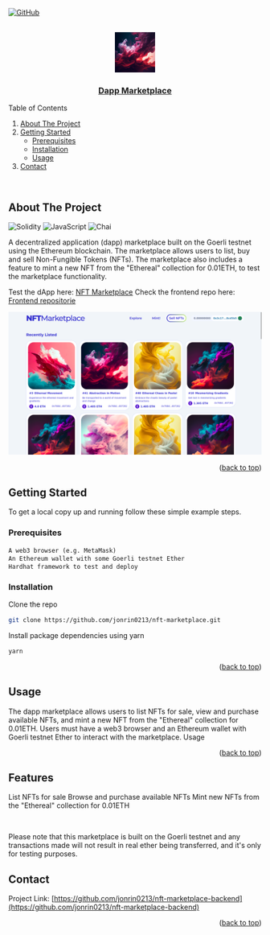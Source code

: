 <a name="readme-top"></a>
[![GitHub](https://img.shields.io/badge/github-%23121011.svg?style=for-the-badge&logo=github&logoColor=white)](https://github.com/jonrin0213)

<!-- PROJECT LOGO -->
<br />
<div align="center">
  <a href="https://frontend-marketplace-nfts.vercel.app/">
    <img src="ethereal.png" alt="Logo" width="80" height="80">
  </a>
  </a>
  <h3 align="center">
    <a href="https://frontend-marketplace-nfts.vercel.app/">Dapp Marketplace</a>
  </h3>
  </p>
</div>
<!-- TABLE OF CONTENTS -->
<summary>Table of Contents</summary>
<ol>
<li>
    <a href="#about-the-project">About The Project</a>
</li>
<li>
    <a href="#getting-started">Getting Started</a>
    <ul>
    <li><a href="#prerequisites">Prerequisites</a></li>
    <li><a href="#installation">Installation</a></li>
    <li><a href="#usage">Usage</a></li>
    </ul>
</li>
<li><a href="#contact">Contact</a></li>
</ol>
<br />
<!-- ABOUT THE PROJECT -->

## About The Project
![Solidity](https://img.shields.io/badge/Solidity-e6e6e6?style=for-the-badge&logo=solidity&logoColor=black)
![JavaScript](https://img.shields.io/badge/javascript-%23323330.svg?style=for-the-badge&logo=javascript&logoColor=%23F7DF1E)
![Chai](https://img.shields.io/badge/chai-A30701?style=for-the-badge&logo=chai&logoColor=white)


A decentralized application (dapp) marketplace built on the Goerli testnet using the Ethereum blockchain. The marketplace allows users to list, buy and sell Non-Fungible Tokens (NFTs). The marketplace also includes a feature to mint a new NFT from the "Ethereal" collection for 0.01ETH, to test the marketplace functionality.

Test the dApp here: [NFT Marketplace](https://frontend-marketplace-nfts.vercel.app/)
Check the frontend repo here: [Frontend repositorie](https://github.com/jonrin0213/frontend-marketplace-nfts)
<br />
<p align="center">
  <img src="NFTMarketplace.png" alt="Dapp Marketplace Screenshot"/>
</p>
<p align="right">(<a href="#readme-top">back to top</a>)</p>

<!-- GETTING STARTED -->
## Getting Started

To get a local copy up and running follow these simple example steps.
### Prerequisites

    A web3 browser (e.g. MetaMask)
    An Ethereum wallet with some Goerli testnet Ether
    Hardhat framework to test and deploy

### Installation

Clone the repo

```sh
git clone https://github.com/jonrin0213/nft-marketplace.git
```

Install package dependencies using yarn
```sh
yarn
```



<p align="right">(<a href="#readme-top">back to top</a>)</p>

## Usage

The dapp marketplace allows users to list NFTs for sale, view and purchase available NFTs, and mint a new NFT from the "Ethereal" collection for 0.01ETH. Users must have a web3 browser and an Ethereum wallet with Goerli testnet Ether to interact with the marketplace.
Usage

<p align="right">(<a href="#readme-top">back to top</a>)</p>

## Features

List NFTs for sale
Browse and purchase available NFTs
Mint new NFTs from the "Ethereal" collection for 0.01ETH

</br>

Please note that this marketplace is built on the Goerli testnet and any transactions made will not result in real ether being transferred, and it's only for testing purposes.


<!-- CONTACT -->

## Contact
Project Link: [https://github.com/jonrin0213/nft-marketplace-backend](https://github.com/jonrin0213/nft-marketplace-backend)

<p align="right">(<a href="#readme-top">back to top</a>)</p>

[linkedin-shield]: https://img.shields.io/badge/-LinkedIn-black.svg?style=for-the-badge&logo=linkedin&colorB=555
[linkedin-url]: https://www.linkedin.com/in/julien-bourseau-ba2239228
